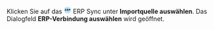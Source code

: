 <!-- markdownlint-disable-file MD041 -->
Klicken Sie auf das ![Symbol][img1] ERP Sync unter **Importquelle auswählen**. Das Dialogfeld **ERP-Verbindung auswählen** wird geöffnet.

<!-- Referenced images -->
[img1]: ../../../../../media/icons/admin/import-erp-small.bmp
